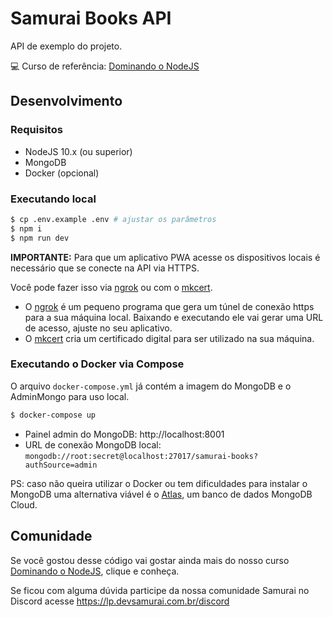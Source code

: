 # Samurai Books API

API de exemplo do projeto.

💻 Curso de referência: [Dominando o NodeJS](https://devsamurai.com.br)

## Desenvolvimento

### Requisitos

- NodeJS 10.x (ou superior)
- MongoDB
- Docker (opcional)

### Executando local

```bash
$ cp .env.example .env # ajustar os parâmetros
$ npm i
$ npm run dev
```

**IMPORTANTE:** Para que um aplicativo PWA acesse os dispositivos locais é necessário que se conecte na API via HTTPS.

Você pode fazer isso via [ngrok](https://ngrok.com/) ou com o [mkcert](https://github.com/FiloSottile/mkcert).

- O [ngrok](https://ngrok.com/) é um pequeno programa que gera um túnel de conexão https para a sua máquina local. Baixando e executando ele vai gerar uma URL de acesso, ajuste no seu aplicativo.
- O [mkcert](https://github.com/FiloSottile/mkcert) cria um certificado digital para ser utilizado na sua máquina.

### Executando o Docker via Compose

O arquivo `docker-compose.yml` já contém a imagem do MongoDB e o AdminMongo para uso local.

```bash
$ docker-compose up
```

- Painel admin do MongoDB: http://localhost:8001
- URL de conexão MongoDB local: `mongodb://root:secret@localhost:27017/samurai-books?authSource=admin`

PS: caso não queira utilizar o Docker ou tem dificuldades para instalar o MongoDB uma alternativa viável é o [Atlas](https://www.mongodb.com/cloud/atlas), um banco de dados MongoDB Cloud.

## Comunidade

Se você gostou desse código vai gostar ainda mais do nosso curso [Dominando o NodeJS](https://devsamurai.com.br), clique e conheça.

Se ficou com alguma dúvida participe da nossa comunidade Samurai no Discord acesse https://lp.devsamurai.com.br/discord
